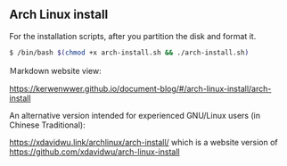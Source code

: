 ## Arch Linux install 

For the installation scripts, after you partition the disk and format it. 
```bash
$ /bin/bash $(chmod +x arch-install.sh && ./arch-install.sh)
```

Ｍarkdown website view: 

https://kerwenwwer.github.io/document-blog/#/arch-linux-install/arch-install

An alternative version intended for experienced GNU/Linux users (in Chinese Traditional):

https://xdavidwu.link/archlinux/arch-install/ which is a website version of https://github.com/xdavidwu/arch-linux-install

